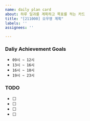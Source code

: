 ```yaml
---
name: daily plan card
about: 하루 일과를 계획하고 목표를 적는 카드
title: "[211000] 오우영 계획"
labels: ''
assignees: ''

---
```


### Daliy Achievement Goals
 * `09시 ~ 12시` 
 * `13시 ~ 16시` 
 * `16시 ~ 18시`
 * `19시 ~ 23시` 
 
 ### TODO
 * [ ]  
 * [ ]  
 * [ ]  
 * [ ]
